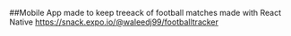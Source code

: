 
##Mobile App made to keep treeack of football matches
made with React Native
https://snack.expo.io/@waleedj99/footballtracker
